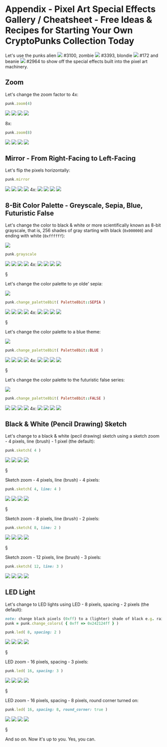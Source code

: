 # Appendix - Pixel Art Special Effects Gallery / Cheatsheet - Free Ideas & Recipes for Starting Your Own CryptoPunks Collection Today



Let's use the punks
alien ![](i/punk-3100.png) #3100,
zombie ![](i/punk-3393.png) #3393,
blondie ![](i/punk-0172.png) #172 and
beanie ![](i/punk-2964.png) #2964
to show off the special effects built into
the pixel art machinery.



## Zoom

Let's change the zoom factor to 4x:

``` ruby
punk.zoom(4)
```

![](i/punk-3100x4.png)
![](i/punk-3393x4.png)
![](i/punk-0172x4.png)
![](i/punk-2964x4.png)


8x:

``` ruby
punk.zoom(8)
```

![](i/punk-3100x8.png)
![](i/punk-3393x8.png)
![](i/punk-0172x8.png)
![](i/punk-2964x8.png)




## Mirror - From Right-Facing to Left-Facing

Let's flip the pixels horizontally:


``` ruby
punk.mirror
```

![](i/phunk-3100.png)
![](i/phunk-3393.png)
![](i/phunk-0172.png)
![](i/phunk-2964.png)   4x:
![](i/phunk-3100x4.png)
![](i/phunk-3393x4.png)
![](i/phunk-0172x4.png)
![](i/phunk-2964x4.png)



## 8-Bit Color Palette - Greyscale, Sepia, Blue, Futuristic False

Let's change the color to black & white or
more scientifically known as 8-bit grayscale, that is,
256 shades of gray
starting with black (`0x000000`)
and ending with white (`0xffffff`):

![](i/palette_grayscale.png)

``` ruby
punk.grayscale
```

![](i/punk-3100_bw.png)
![](i/punk-3393_bw.png)
![](i/punk-0172_bw.png)
![](i/punk-2964_bw.png)   4x:
![](i/punk-3100_bwx4.png)
![](i/punk-3393_bwx4.png)
![](i/punk-0172_bwx4.png)
![](i/punk-2964_bwx4.png)

 §

Let's change the color palette to ye olde' sepia:

![](i/palette_sepia.png)

``` ruby
punk.change_palette8bit( Palette8bit::SEPIA )
```

![](i/punk-3100_sepia.png)
![](i/punk-3393_sepia.png)
![](i/punk-0172_sepia.png)
![](i/punk-2964_sepia.png)   4x:
![](i/punk-3100_sepia4x.png)
![](i/punk-3393_sepia4x.png)
![](i/punk-0172_sepia4x.png)
![](i/punk-2964_sepia4x.png)

 §

Let's change the color palette to a blue theme:

![](i/palette_blue.png)

``` ruby
punk.change_palette8bit( Palette8bit::BLUE )
```

![](i/punk-3100_blue.png)
![](i/punk-3393_blue.png)
![](i/punk-0172_blue.png)
![](i/punk-2964_blue.png)   4x:
![](i/punk-3100_blue4x.png)
![](i/punk-3393_blue4x.png)
![](i/punk-0172_blue4x.png)
![](i/punk-2964_blue4x.png)


 §

Let's change the color palette to the futuristic false series:

![](i/palette_false.png)

``` ruby
punk.change_palette8bit( Palette8bit::FALSE )
```

![](i/punk-3100_false.png)
![](i/punk-3393_false.png)
![](i/punk-0172_false.png)
![](i/punk-2964_false.png)   4x:
![](i/punk-3100_false4x.png)
![](i/punk-3393_false4x.png)
![](i/punk-0172_false4x.png)
![](i/punk-2964_false4x.png)





## Black & White (Pencil Drawing) Sketch

Let's change to a black & white (pecil drawing) sketch using a
sketch zoom - 4 pixels, line (brush) - 1 pixel  (the default):

``` ruby
punk.sketch( 4 )
```

![](i/punk-3100_sketch4x.png)
![](i/punk-3393_sketch4x.png)
![](i/punk-0172_sketch4x.png)
![](i/punk-2964_sketch4x.png)

 §


Sketch zoom - 4 pixels, line (brush) - 4 pixels:

``` ruby
punk.sketch( 4, line: 4 )
```

![](i/punk-3100_sketch4x4.png)
![](i/punk-3393_sketch4x4.png)
![](i/punk-0172_sketch4x4.png)
![](i/punk-2964_sketch4x4.png)

 §


Sketch zoom - 8 pixels, line (brush) - 2 pixels:

``` ruby
punk.sketch( 8, line: 2 )
```

![](i/punk-3100_sketch8x2.png)
![](i/punk-3393_sketch8x2.png)
![](i/punk-0172_sketch8x2.png)
![](i/punk-2964_sketch8x2.png)

 §


Sketch zoom - 12 pixels, line (brush) - 3 pixels:

``` ruby
punk.sketch( 12, line: 3 )
```

![](i/punk-3100_sketch12x3.png)
![](i/punk-3393_sketch12x3.png)
![](i/punk-0172_sketch12x3.png)
![](i/punk-2964_sketch12x3.png)



## LED Light

Let's change to LED lights using LED - 8 pixels, spacing - 2 pixels (the default):

``` ruby
note: change black pixels (0xff) to a (lighter) shade of black e.g. raisin black (0x242124ff)
punk = punk.change_colors( { 0xff => 0x242124ff } )

punk.led( 8, spacing: 2 )
```

![](i/punk-3100_led8x.png)
![](i/punk-3393_led8x.png)
![](i/punk-0172_led8x.png)
![](i/punk-2964_led8x.png)

 §


LED zoom - 16 pixels, spacing - 3 pixels:

``` ruby
punk.led( 16, spacing: 3 )
```

![](i/punk-3100_led16x.png)
![](i/punk-3393_led16x.png)
![](i/punk-0172_led16x.png)
![](i/punk-2964_led16x.png)

 §


LED zoom - 16 pixels, spacing - 8 pixels, round corner turned on:

``` ruby
punk.led( 16, spacing: 8, round_corner: true )
```

![](i/punk-3100_led16xr.png)
![](i/punk-3393_led16xr.png)
![](i/punk-0172_led16xr.png)
![](i/punk-2964_led16xr.png)

 §



And so on. Now it's up to you. Yes, you can.

